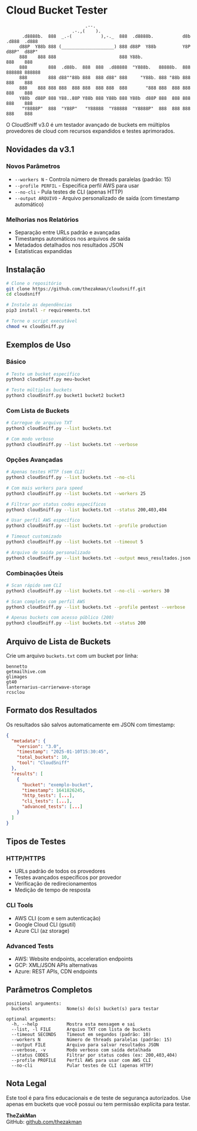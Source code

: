 # Cloud Bucket Tester
```
                              .--.
                         .-.,(    ).            
      .d8888b.  888  _.-(           ),-._  888  .d8888b.           d8b  .d888  .d888
     d88P  Y88b 888 (____________________) 888 d88P  Y88b          Y8P d88P"  d88P" 
     888    888 888                        888 Y88b.                   888    888
     888        888  .d88b.  888  888  .d88888  "Y888b.   88888b.  888 888888 888888
     888        888 d88""88b 888  888 d88" 888     "Y88b. 888 "88b 888 888    888
     888    888 888 888  888 888  888 888  888       "888 888  888 888 888    888
     Y88b  d88P 888 Y88..88P Y88b 888 Y88b 888 Y88b  d88P 888  888 888 888    888
      "Y8888P"  888  "Y88P"   "Y88888  "Y88888  "Y8888P"  888  888 888 888    888
```

O CloudSniff v3.0 é um testador avançado de buckets em múltiplos provedores de cloud com recursos expandidos e testes aprimorados.

## Novidades da v3.1

### Novos Parâmetros
- `--workers N` - Controla número de threads paralelas (padrão: 15)
- `--profile PERFIL` - Especifica perfil AWS para usar
- `--no-cli` - Pula testes de CLI (apenas HTTP)
- `--output ARQUIVO` - Arquivo personalizado de saída (com timestamp automático)

### Melhorias nos Relatórios
- Separação entre URLs padrão e avançadas
- Timestamps automáticos nos arquivos de saída
- Metadados detalhados nos resultados JSON
- Estatísticas expandidas

## Instalação

```bash
# Clone o repositório
git clone https://github.com/thezakman/cloudsniff.git
cd cloudsniff

# Instale as dependências
pip3 install -r requirements.txt

# Torne o script executável
chmod +x cloudSniff.py
```

## Exemplos de Uso

### Básico
```bash
# Teste um bucket específico
python3 cloudSniff.py meu-bucket

# Teste múltiplos buckets
python3 cloudSniff.py bucket1 bucket2 bucket3
```

### Com Lista de Buckets
```bash
# Carregue de arquivo TXT
python3 cloudSniff.py --list buckets.txt

# Com modo verboso
python3 cloudSniff.py --list buckets.txt --verbose
```

### Opções Avançadas
```bash
# Apenas testes HTTP (sem CLI)
python3 cloudSniff.py --list buckets.txt --no-cli

# Com mais workers para speed
python3 cloudSniff.py --list buckets.txt --workers 25

# Filtrar por status codes específicos
python3 cloudSniff.py --list buckets.txt --status 200,403,404

# Usar perfil AWS específico
python3 cloudSniff.py --list buckets.txt --profile production

# Timeout customizado
python3 cloudSniff.py --list buckets.txt --timeout 5

# Arquivo de saída personalizado
python3 cloudSniff.py --list buckets.txt --output meus_resultados.json
```

### Combinações Úteis
```bash
# Scan rápido sem CLI
python3 cloudSniff.py --list buckets.txt --no-cli --workers 30

# Scan completo com perfil AWS
python3 cloudSniff.py --list buckets.txt --profile pentest --verbose

# Apenas buckets com acesso público (200)
python3 cloudSniff.py --list buckets.txt --status 200
```

## Arquivo de Lista de Buckets

Crie um arquivo `buckets.txt` com um bucket por linha:

```
bennetto
getmailhive.com
glimages
gt40
lanternarius-carrierwave-storage
rcsclou
```

## Formato dos Resultados

Os resultados são salvos automaticamente em JSON com timestamp:

```json
{
  "metadata": {
    "version": "3.0",
    "timestamp": "2025-01-10T15:30:45",
    "total_buckets": 10,
    "tool": "CloudSniff"
  },
  "results": [
    {
      "bucket": "exemplo-bucket",
      "timestamp": 1641826245,
      "http_tests": [...],
      "cli_tests": [...],
      "advanced_tests": [...]
    }
  ]
}
```

## Tipos de Testes

### HTTP/HTTPS
- URLs padrão de todos os provedores
- Testes avançados específicos por provedor
- Verificação de redirecionamentos
- Medição de tempo de resposta

### CLI Tools
- AWS CLI (com e sem autenticação)
- Google Cloud CLI (gsutil)
- Azure CLI (az storage)

### Advanced Tests
- AWS: Website endpoints, acceleration endpoints
- GCP: XML/JSON APIs alternativas
- Azure: REST APIs, CDN endpoints

## Parâmetros Completos

```
positional arguments:
  buckets              Nome(s) do(s) bucket(s) para testar

optional arguments:
  -h, --help           Mostra esta mensagem e sai
  --list, -l FILE      Arquivo TXT com lista de buckets
  --timeout SECONDS    Timeout em segundos (padrão: 10)
  --workers N          Número de threads paralelas (padrão: 15)
  --output FILE        Arquivo para salvar resultados JSON
  --verbose, -v        Modo verboso com saída detalhada
  --status CODES       Filtrar por status codes (ex: 200,403,404)
  --profile PROFILE    Perfil AWS para usar com AWS CLI
  --no-cli             Pular testes de CLI (apenas HTTP)
```

## Nota Legal

Este tool é para fins educacionais e de teste de segurança autorizados. Use apenas em buckets que você possui ou tem permissão explícita para testar.

**TheZakMan**  
GitHub: [github.com/thezakman](https://github.com/thezakman)

